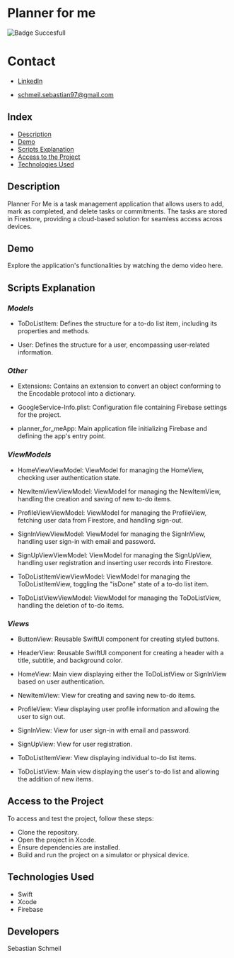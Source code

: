 # **Planner for me**

![Badge Succesfull](https://img.shields.io/badge/STATUS-FINALIZED-green)

# Contact
* [LinkedIn](https://www.linkedin.com/in/sebastian-schmeil/)

* schmeil.sebastian97@gmail.com

## Index

- [Description](#description)
- [Demo](#demo)
- [Scripts Explanation](#scripts-explanation)
- [Access to the Project](#access-to-the-project)
- [Technologies Used](#technologies-used)

## Description
Planner For Me is a task management application that allows users to add, mark as completed, and delete tasks or commitments. The tasks are stored in Firestore, providing a cloud-based solution for seamless access across devices.

## Demo
Explore the application's functionalities by watching the demo video here.

## Scripts Explanation
### ***Models***
* ToDoListItem: Defines the structure for a to-do list item, including its properties and methods.

* User: Defines the structure for a user, encompassing user-related information.

### ***Other***
* Extensions: Contains an extension to convert an object conforming to the Encodable protocol into a dictionary.

* GoogleService-Info.plist: Configuration file containing Firebase settings for the project.

* planner_for_meApp: Main application file initializing Firebase and defining the app's entry point.

### ***ViewModels***
* HomeViewViewModel: ViewModel for managing the HomeView, checking user authentication state.

* NewItemViewViewModel: ViewModel for managing the NewItemView, handling the creation and saving of new to-do items.

* ProfileViewViewModel: ViewModel for managing the ProfileView, fetching user data from Firestore, and handling sign-out.

* SignInViewViewModel: ViewModel for managing the SignInView, handling user sign-in with email and password.

* SignUpViewViewModel: ViewModel for managing the SignUpView, handling user registration and inserting user records into Firestore.

* ToDoListItemViewViewModel: ViewModel for managing the ToDoListItemView, toggling the "isDone" state of a to-do list item.

* ToDoListViewViewModel: ViewModel for managing the ToDoListView, handling the deletion of to-do items.

### ***Views***
* ButtonView: Reusable SwiftUI component for creating styled buttons.

* HeaderView: Reusable SwiftUI component for creating a header with a title, subtitle, and background color.

* HomeView: Main view displaying either the ToDoListView or SignInView based on user authentication.

* NewItemView: View for creating and saving new to-do items.

* ProfileView: View displaying user profile information and allowing the user to sign out.

* SignInView: View for user sign-in with email and password.

* SignUpView: View for user registration.

* ToDoListItemView: View displaying individual to-do list items.

* ToDoListView: Main view displaying the user's to-do list and allowing the addition of new items.

## Access to the Project

To access and test the project, follow these steps:

* Clone the repository.
* Open the project in Xcode.
* Ensure dependencies are installed.
* Build and run the project on a simulator or physical device.

## Technologies Used
+ Swift
+ Xcode
+ Firebase

## Developers
Sebastian Schmeil
